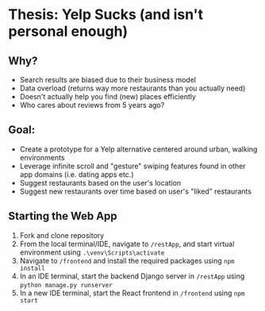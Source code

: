 # Thesis: Yelp Sucks (and isn't personal enough)

  ## Why?
  - Search results are biased due to their business model 
  - Data overload (returns way more restaurants than you actually need)
  - Doesn't actually help you find (new) places efficiently
  - Who cares about reviews from 5 years ago?

  ## Goal:
  - Create a prototype for a Yelp alternative centered around urban, walking environments
  - Leverage infinite scroll and "gesture" swiping features found in other app domains (i.e. dating apps etc.)
  - Suggest restaurants based on the user's location
  - Suggest new restaurants over time based on user's "liked" restaurants


  ## Starting the Web App
  1) Fork and clone repository
  2) From the local terminal/IDE, navigate to `/restApp`, and start virtual environment using `.\venv\Scripts\activate`
  3) Navigate to `/frontend` and install the required packages using `npm install`
  4) In an IDE terminal, start the backend Django server in `/restApp` using `python manage.py runserver`
  5) In a new IDE terminal, start the React frontend in `/frontend` using `npm start`  


